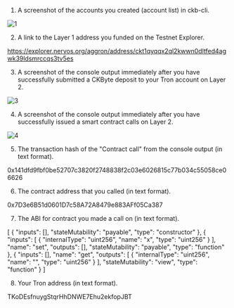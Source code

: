 1. A screenshot of the accounts you created (account list) in ckb-cli.

![1](https://user-images.githubusercontent.com/81360175/131727997-d0b14dfa-0ed4-4b3c-a7a7-69187eff5c0b.PNG)


2. A link to the Layer 1 address you funded on the Testnet Explorer.

https://explorer.nervos.org/aggron/address/ckt1qyqqx2ql2kwwn0dltfed4agwk39ldsmrccqs3tv5es

3. A screenshot of the console output immediately after you have successfully submitted a CKByte deposit to your Tron account on Layer 2.

![3](https://user-images.githubusercontent.com/81360175/131728009-ccd261a6-dded-4c84-9a97-d706817b88d4.PNG)


4. A screenshot of the console output immediately after you have successfully issued a smart contract calls on Layer 2.

![4](https://user-images.githubusercontent.com/81360175/131728465-1857a889-7b50-4904-86c0-86c7d0bef544.PNG)


5. The transaction hash of the "Contract call" from the console output (in text format).

0x141dfd9fbf0be52707c3820f2748838f2c03e6026815c77b034c55058ce06626

6. The contract address that you called (in text format).

0x7D3e6B51d0601D7c58A72A8479e883AFf05Ca387

7. The ABI for contract you made a call on (in text format).

[
    {
      "inputs": [],
      "stateMutability": "payable",
      "type": "constructor"
    },
    {
      "inputs": [
        {
          "internalType": "uint256",
          "name": "x",
          "type": "uint256"
        }
      ],
      "name": "set",
      "outputs": [],
      "stateMutability": "payable",
      "type": "function"
    },
    {
      "inputs": [],
      "name": "get",
      "outputs": [
        {
          "internalType": "uint256",
          "name": "",
          "type": "uint256"
        }
      ],
      "stateMutability": "view",
      "type": "function"
    }
  ]

8. Your Tron address (in text format).

TKoDEsfnuygStqrHhDNWE7Ehu2ekfopJBT
